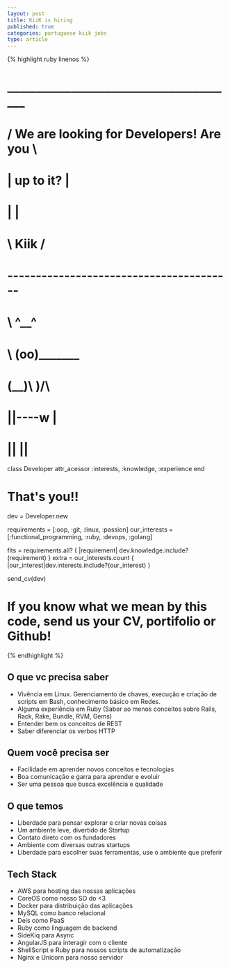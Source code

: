 ```yaml
---
layout: post
title: KiiK is hiring
published: true
categories: portuguese kiik jobs
type: article
---
```


{% highlight ruby linenos %}
#  ________________________________________ 
# / We are looking for Developers! Are you \
# | up to it?                              |
# |                                        |
# \ Kiik                                   /
#  ---------------------------------------- 
#         \   ^__^
#          \  (oo)\_______
#             (__)\       )\/\
#                 ||----w |
#                 ||     ||
 
class Developer
  attr_acessor :interests, :knowledge, :experience
end
 
# That's you!!
dev = Developer.new
 
requirements  = [:oop, :git, :linux, :passion]
our_interests = [:functional_programming, :ruby, :devops, :golang]
 
fits = requirements.all? { |requirement| dev.knowledge.include?(requirement) }
extra = our_interests.count { |our_interest|dev.interests.include?(our_interest) }
 
send_cv(dev)
# If you know what we mean by this code, send us your CV, portifolio or Github!
{% endhighlight %}


## O que vc precisa saber

- Vivência em Linux. Gerenciamento de chaves, execução e criação de scripts em Bash, conhecimento básico em Redes. 
- Alguma experiência em Ruby (Saber ao menos conceitos sobre Rails, Rack, Rake, Bundle, RVM, Gems)
- Entender bem os conceitos de REST
- Saber diferenciar os verbos HTTP

## Quem você precisa ser 

- Facilidade em aprender novos conceitos e tecnologias 
- Boa comunicação e garra para aprender e evoluir 
- Ser uma pessoa que busca excelência e qualidade

## O que temos 

- Liberdade para pensar explorar e criar novas coisas 
- Um ambiente leve, divertido de Startup 
- Contato direto com os fundadores 
- Ambiente com diversas outras startups 
- Liberdade para escolher suas ferramentas, use o ambiente que preferir

## Tech Stack 

- AWS para hosting das nossas aplicações 
- CoreOS como nosso SO do <3 
- Docker para distribuição das aplicações 
- MySQL como banco relacional 
- Deis como PaaS 
- Ruby como linguagem de backend 
- SideKiq para Async 
- AngularJS para interagir com o cliente 
- ShellScript e Ruby para nossos scripts de automatização 
- Nginx e Unicorn para nosso servidor

